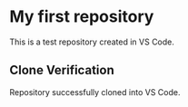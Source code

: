 # My first repository
This is a test repository created in VS Code.

## Clone Verification
Repository successfully cloned into VS Code.